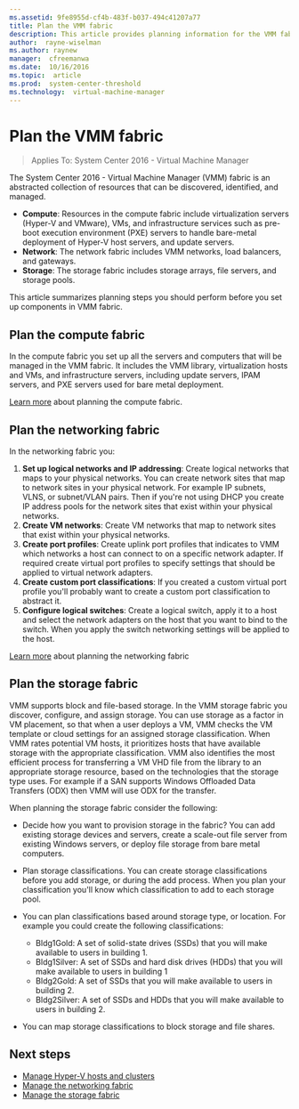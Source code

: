 ```yaml
---
ms.assetid: 9fe8955d-cf4b-483f-b037-494c41207a77
title: Plan the VMM fabric
description: This article provides planning information for the VMM fabric
author:  rayne-wiselman
ms.author: raynew
manager:  cfreemanwa
ms.date:  10/16/2016
ms.topic:  article
ms.prod:  system-center-threshold
ms.technology:  virtual-machine-manager
---
```



# Plan the VMM fabric

>Applies To: System Center 2016 - Virtual Machine Manager

The System Center 2016 - Virtual Machine Manager (VMM) fabric is an abstracted collection of resources that can be discovered, identified, and managed.  

-   **Compute**: Resources in the compute fabric include virtualization servers (Hyper-V and VMware), VMs, and infrastructure services such as  pre-boot execution environment (PXE) servers to handle bare-metal deployment of Hyper-V host servers, and update servers.
-   **Network**: The network fabric includes VMM networks, load balancers, and gateways.
-   **Storage**: The storage fabric includes storage arrays, file servers, and storage pools.


This article summarizes planning steps you should perform before you set up components in VMM fabric.

## Plan the compute fabric

In the compute fabric you set up all the servers and computers that will be managed in the VMM fabric. It includes the VMM library, virtualization hosts and VMs, and infrastructure servers, including update servers, IPAM servers, and PXE servers used for bare metal deployment.

[Learn more](../plan-compute.md) about planning the compute fabric.


## Plan the networking fabric

In the networking fabric you:

1. **Set up logical networks and IP addressing**: Create logical networks that maps to your physical networks. You can create network sites that map to network sites in your physical network. For example IP subnets, VLNS, or subnet/VLAN pairs. Then if you're not using DHCP you create IP address pools for the network sites that exist within your physical networks.
2. **Create VM networks**: Create VM networks that map to network sites that exist within your physical networks.
4. **Create port profiles**: Create uplink port profiles that indicates to VMM which networks a host can connect to on a specific network adapter. If required create virtual port profiles to specify settings that should be applied to virtual network adapters.
5. **Create custom port classifications**: If you created a custom virtual port profile you'll probably want to create a custom port classification to abstract it.
6. **Configure logical switches**: Create a logical switch, apply it to a host and select the network adapters on the host that you want to bind to the switch. When you apply the switch networking settings will be applied to the host.

[Learn more](../plan-network.md) about planning the networking fabric

## Plan the storage fabric

VMM supports block and file-based storage. In the VMM storage fabric you discover, configure, and assign storage. You can use storage as a factor in VM placement, so that when a user deploys a VM, VMM checks the VM template or cloud settings for an assigned storage classification. When VMM rates potential VM hosts, it prioritizes hosts that have available storage with the appropriate classification. VMM also identifies the most efficient process for transferring a VM VHD file from the library to an appropriate storage resource, based on the technologies that the storage type uses. For example if a SAN supports Windows Offloaded Data Transfers (ODX) then VMM will use ODX for the transfer.

When planning the storage fabric consider the following:

-   Decide how you  want to provision storage in the fabric? You can add existing storage devices and servers, create a scale-out file server from existing Windows servers, or deploy file storage from bare metal computers.
-   Plan storage classifications. You can create storage classifications before you add storage, or during the add process. When you plan your classification you'll know which classification to add to each storage pool.
-   You can plan classifications based around storage type, or location. For example you could create the following classifications:

    -   Bldg1Gold: A set of solid-state drives (SSDs) that you will make available to users in building 1.
    -   Bldg1Silver: A set of SSDs and hard disk drives (HDDs) that you will make available to users in building 1
    -   Bldg2Gold: A set of SSDs that you will make available to users in building 2.
    -   Bldg2Silver: A set of SSDs and HDDs that you will make available to users in building 2.

-   You can map storage classifications to block storage and file shares.

## Next steps

- [Manage Hyper-V hosts and clusters](../hyper-v-hosts.md)
- [Manage the networking fabric](../manage-networks.md)
- [Manage the storage fabric](../manage/manage-storage-overview.md)
